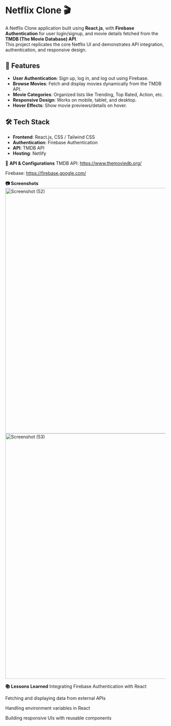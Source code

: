 # Netflix Clone 🎬

A Netflix Clone application built using **React.js**, with **Firebase Authentication** for user login/signup, and movie details fetched from the **TMDB (The Movie Database) API**.  
This project replicates the core Netflix UI and demonstrates API integration, authentication, and responsive design.


## 🚀 Features
- **User Authentication**: Sign up, log in, and log out using Firebase.
- **Browse Movies**: Fetch and display movies dynamically from the TMDB API.
- **Movie Categories**: Organized lists like Trending, Top Rated, Action, etc.
- **Responsive Design**: Works on mobile, tablet, and desktop.
- **Hover Effects**: Show movie previews/details on hover.


## 🛠 Tech Stack
- **Frontend**: React.js, CSS / Tailwind CSS
- **Authentication**: Firebase Authentication
- **API**: TMDB API
- **Hosting**: Netlify


🔑 **API & Configurations**
TMDB API: https://www.themoviedb.org/

Firebase: https://firebase.google.com/

**📷 Screenshots**
<img width="1366" height="768" alt="Screenshot (52)" src="https://github.com/user-attachments/assets/917c2bdd-fda6-4c9d-b8c5-0f875498fb8b" />
<img width="1366" height="768" alt="Screenshot (53)" src="https://github.com/user-attachments/assets/f027801a-e40f-41be-991f-08ad9428ffe7" />



**📚 Lessons Learned**
Integrating Firebase Authentication with React

Fetching and displaying data from external APIs

Handling environment variables in React

Building responsive UIs with reusable components
